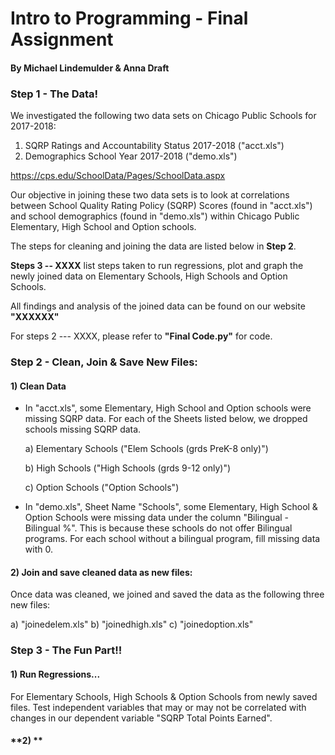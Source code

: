# **Intro to Programming - Final Assignment**
#### **By Michael Lindemulder & Anna Draft**

### **Step 1 - The Data!**
We investigated the following two data sets on Chicago Public Schools for 2017-2018:

  1) SQRP Ratings and Accountability Status 2017-2018 ("acct.xls")
  2) Demographics School Year 2017-2018 ("demo.xls")

  https://cps.edu/SchoolData/Pages/SchoolData.aspx

Our objective in joining these two data sets is to look at correlations between School Quality Rating Policy (SQRP) Scores (found in "acct.xls") and school demographics (found in "demo.xls") within Chicago Public Elementary, High School and Option schools.

The steps for cleaning and joining the data are listed below in **Step 2**.

**Steps 3 -- XXXX** list steps taken to run regressions, plot and graph the newly joined data on Elementary Schools, High Schools and Option Schools.

All findings and analysis of the joined data can be found on our website **"XXXXXX"**

For steps 2 --- XXXX, please refer to **"Final Code.py"** for code.


### **Step 2 - Clean, Join & Save New Files:**

#### **1) Clean Data**
* In "acct.xls", some Elementary, High School and Option schools were missing SQRP data. For each of the Sheets listed below, we dropped schools missing SQRP data.

    a) Elementary Schools ("Elem Schools (grds PreK-8 only)")

    b) High Schools ("High Schools (grds 9-12 only)")

    c) Option Schools ("Option Schools")

* In "demo.xls", Sheet Name "Schools", some Elementary, High School & Option Schools were missing data under the column "Bilingual - Bilingual %". This is because these schools do not offer Bilingual programs. For each school without a bilingual program, fill missing data with 0.

#### **2) Join and save cleaned data as new files:**
Once data was cleaned, we joined and saved the data as the following three new files:

a) "joinedelem.xls"
b) "joinedhigh.xls"
c) "joinedoption.xls"


### **Step 3 - The Fun Part!!**

#### **1) Run Regressions...**

For Elementary Schools, High Schools & Option Schools from newly saved files. Test independent variables that may or may not be correlated with changes in our dependent variable "SQRP Total Points Earned".

#### **2)   **
